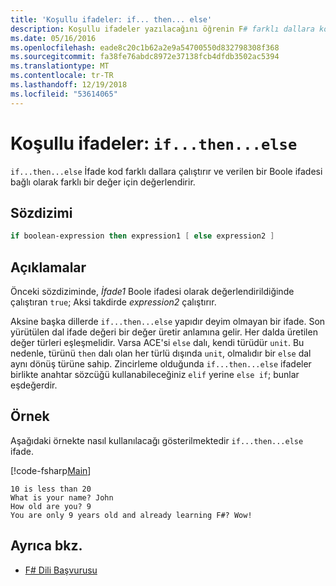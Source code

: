 ```yaml
---
title: 'Koşullu ifadeler: if... then... else'
description: Koşullu ifadeler yazılacağını öğrenin F# farklı dallara kod yürütmek için.
ms.date: 05/16/2016
ms.openlocfilehash: eade8c20c1b62a2e9a54700550d832798308f368
ms.sourcegitcommit: fa38fe76abdc8972e37138fcb4dfdb3502ac5394
ms.translationtype: MT
ms.contentlocale: tr-TR
ms.lasthandoff: 12/19/2018
ms.locfileid: "53614065"
---
```

# <a name="conditional-expressions-ifthenelse"></a>Koşullu ifadeler: `if...then...else`

`if...then...else` İfade kod farklı dallara çalıştırır ve verilen bir Boole ifadesi bağlı olarak farklı bir değer için değerlendirir.

## <a name="syntax"></a>Sözdizimi

```fsharp
if boolean-expression then expression1 [ else expression2 ]
```

## <a name="remarks"></a>Açıklamalar

Önceki sözdiziminde, *İfade1* Boole ifadesi olarak değerlendirildiğinde çalıştıran `true`; Aksi takdirde *expression2* çalıştırır.

Aksine başka dillerde `if...then...else` yapıdır deyim olmayan bir ifade. Son yürütülen dal ifade değeri bir değer üretir anlamına gelir. Her dalda üretilen değer türleri eşleşmelidir. Varsa ACE'si `else` dalı, kendi türüdür `unit`. Bu nedenle, türünü `then` dalı olan her türlü dışında `unit`, olmalıdır bir `else` dal aynı dönüş türüne sahip. Zincirleme olduğunda `if...then...else` ifadeler birlikte anahtar sözcüğü kullanabileceğiniz `elif` yerine `else if`; bunlar eşdeğerdir.

## <a name="example"></a>Örnek

Aşağıdaki örnekte nasıl kullanılacağı gösterilmektedir `if...then...else` ifade.

[!code-fsharp[Main](../../../samples/snippets/fsharp/lang-ref-2/snippet4501.fs)]

```
10 is less than 20
What is your name? John
How old are you? 9
You are only 9 years old and already learning F#? Wow!
```

## <a name="see-also"></a>Ayrıca bkz.

- [F# Dili Başvurusu](index.md)